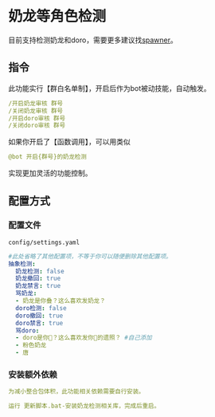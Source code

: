 # 奶龙等角色检测
目前支持检测奶龙和doro，需要更多建议找[spawner](https://github.com/spawner1145)。
## 指令
此功能实行【群白名单制】，开启后作为bot被动技能，自动触发。
```yaml
/开启奶龙审核 群号
/关闭奶龙审核 群号
/开启doro审核 群号
/关闭doro审核 群号
```
如果你开启了【函数调用】，可以用类似
````yaml
@bot 开启{群号}的奶龙检测
````
实现更加灵活的功能控制。
## 配置方式
### 配置文件
`config/settings.yaml`
```yaml
#此处省略了其他配置项，不等于你可以随便删除其他配置项。
抽象检测:
  奶龙检测: false
  奶龙撤回: true
  奶龙禁言: true
  骂奶龙:
  - 奶龙是你叠？这么喜欢发奶龙？
  doro检测: false
  doro撤回: true
  doro禁言: true
  骂doro:
  - doro是你🐴？这么喜欢发你🐴的遗照？ #自己添加
  - 粉色奶龙
  - 唐
```
### 安装额外依赖
```yaml
为减小整合包体积，此功能相关依赖需要自行安装。

运行 更新脚本.bat-安装奶龙检测相关库，完成后重启。
```
